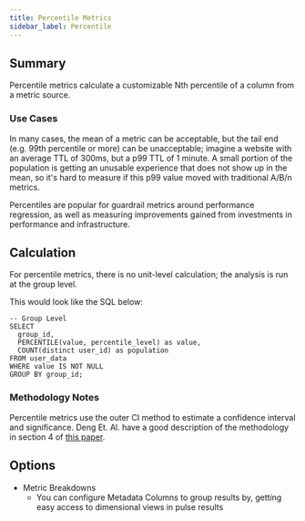 ```yaml
---
title: Percentile Metrics
sidebar_label: Percentile
---
```


## Summary

Percentile metrics calculate a customizable Nth percentile of a column from a metric source.

### Use Cases

In many cases, the mean of a metric can be acceptable, but the tail end (e.g. 99th percentile or more) can be unacceptable; imagine a website with an average TTL of 300ms, but a p99 TTL of 1 minute. A small portion of the population is getting an unusable experience that does not show up in the mean, so it's hard to measure if this p99 value moved with traditional A/B/n metrics.

Percentiles are popular for guardrail metrics around performance regression, as well as measuring improvements gained from investments in performance and infrastructure.

## Calculation

For percentile metrics, there is no unit-level calculation; the analysis is run at the group level.

This would look like the SQL below:

```
-- Group Level
SELECT
  group_id,
  PERCENTILE(value, percentile_level) as value,
  COUNT(distinct user_id) as population
FROM user_data
WHERE value IS NOT NULL
GROUP BY group_id;
```

### Methodology Notes

Percentile metrics use the outer CI method to estimate a confidence interval and significance. Deng Et. Al. have a good description of the methodology in section 4 of [this paper](https://arxiv.org/pdf/1803.06336).

## Options

- Metric Breakdowns
  - You can configure Metadata Columns to group results by, getting easy access to dimensional views in pulse results
